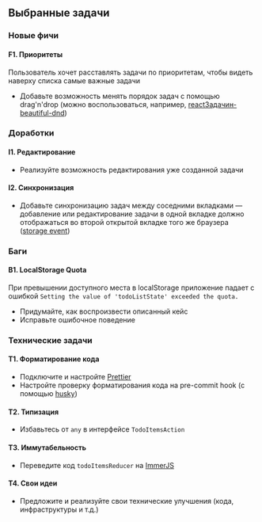 ## Выбранные задачи

### Новые фичи

#### F1. Приоритеты
Пользователь хочет расставлять задачи по приоритетам, 
чтобы видеть наверху списка самые важные задачи

- Добавьте возможность менять порядок задач с помощью drag'n'drop 
  (можно воспользоваться, например, [reactЗадачин-beautiful-dnd](https://github.com/atlassian/react-beautiful-dnd))

### Доработки

#### I1. Редактирование
- Реализуйте возможность редактирования уже созданной задачи

#### I2. Синхронизация
- Добавьте синхронизацию задач между соседними вкладками — добавление 
  или редактирование задачи в одной вкладке должно отображаться 
  во второй открытой вкладке того же браузера
  ([storage event](https://developer.mozilla.org/en-US/docs/Web/API/Window/storage_event))

### Баги

#### B1. LocalStorage Quota
При превышении доступного места в localStorage приложение падает с ошибкой
`Setting the value of 'todoListState' exceeded the quota.`

- Придумайте, как воспроизвести описанный кейс
- Исправьте ошибочное поведение

### Технические задачи

#### T1. Форматирование кода
- Подключите и настройте [Prettier](https://prettier.io/)
- Настройте проверку форматирования кода на pre-commit hook 
  (с помощью [husky](https://github.com/typicode/husky))
  
#### T2. Типизация
- Избавьтесь от `any` в интерфейсе `TodoItemsAction` 

#### T3. Иммутабельность
- Переведите код `todoItemsReducer` на [ImmerJS](https://immerjs.github.io/immer/)

#### T4. Свои идеи
- Предложите и реализуйте свои технические улучшения (кода, инфраструктуры и т.д.)